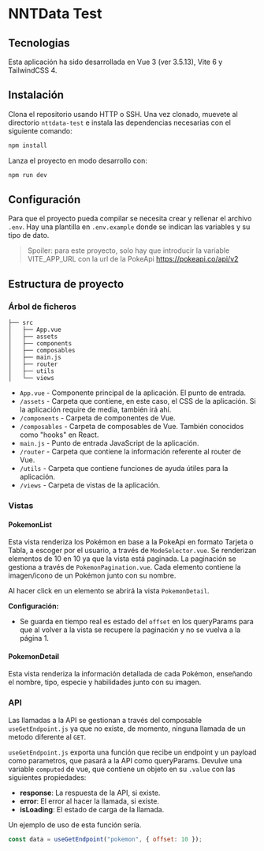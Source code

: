 # NNTData Test

## Tecnologias

Esta aplicación ha sido desarrollada en Vue 3 (ver 3.5.13), Vite 6 y TailwindCSS 4.

## Instalación

Clona el repositorio usando HTTP o SSH. Una vez clonado, muevete al directorio `nttdata-test` e instala las dependencias necesarias con el siguiente comando:

```bash
npm install
```

Lanza el proyecto en modo desarrollo con:

```bash
npm run dev
```

## Configuración

Para que el proyecto pueda compilar se necesita crear y rellenar el archivo `.env`. Hay una plantilla en `.env.example` donde se indican las variables y su tipo de dato.

> Spoiler: para este proyecto, solo hay que introducir la variable VITE_APP_URL con la url de la PokeApi https://pokeapi.co/api/v2

## Estructura de proyecto

### Árbol de ficheros

```
├── src
│   ├── App.vue
│   ├── assets
│   ├── components
│   ├── composables
│   ├── main.js
│   ├── router
│   ├── utils
│   └── views
```

- `App.vue` - Componente principal de la aplicación. El punto de entrada.
- `/assets` - Carpeta que contiene, en este caso, el CSS de la aplicación. Si la aplicación require de media, también irá ahí.
- `/components` - Carpeta de componentes de Vue.
- `/composables` - Carpeta de composables de Vue. También conocidos como "hooks" en React.
- `main.js` - Punto de entrada JavaScript de la aplicación.
- `/router` - Carpeta que contiene la información referente al router de Vue.
- `/utils` - Carpeta que contiene funciones de ayuda útiles para la aplicación.
- `/views` - Carpeta de vistas de la aplicación.

### Vistas

#### PokemonList

Esta vista renderiza los Pokémon en base a la PokeApi en formato Tarjeta o Tabla, a escoger por el usuario, a través de `ModeSelector.vue`.
Se renderizan elementos de 10 en 10 ya que la vista está paginada. La paginación se gestiona a través de `PokemonPagination.vue`.
Cada elemento contiene la imagen/icono de un Pokémon junto con su nombre.

Al hacer click en un elemento se abrirá la vista `PokemonDetail`.

**Configuración:**

- Se guarda en tiempo real es estado del `offset` en los queryParams para que al volver a la vista se recupere la paginación y no se vuelva a la página 1.

#### PokemonDetail

Esta vista renderiza la información detallada de cada Pokémon, enseñando el nombre, tipo, especie y habilidades junto con su imagen.

### API

Las llamadas a la API se gestionan a través del composable `useGetEndpoint.js` ya que no existe, de momento, ninguna llamada de un metodo diferente al `GET`.

`useGetEndpoint.js` exporta una función que recibe un endpoint y un payload como parametros, que pasará a la API como queryParams.
Devulve una variable `computed` de vue, que contiene un objeto en su `.value` con las siguientes propiedades:

- **response**: La respuesta de la API, si existe.
- **error**: El error al hacer la llamada, si existe.
- **isLoading**: El estado de carga de la llamada.

Un ejemplo de uso de esta función sería.

```js
const data = useGetEndpoint("pokemon", { offset: 10 });
```
